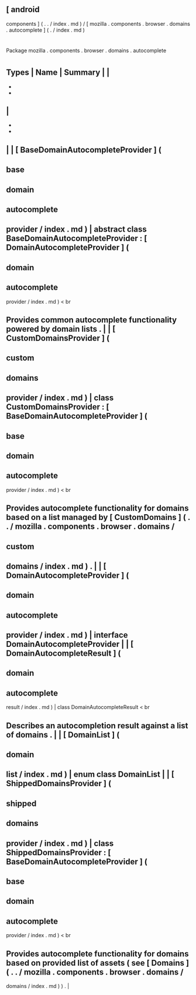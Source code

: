 [
android
-
components
]
(
.
.
/
index
.
md
)
/
[
mozilla
.
components
.
browser
.
domains
.
autocomplete
]
(
.
/
index
.
md
)
#
#
Package
mozilla
.
components
.
browser
.
domains
.
autocomplete
#
#
#
Types
|
Name
|
Summary
|
|
-
-
-
|
-
-
-
|
|
[
BaseDomainAutocompleteProvider
]
(
-
base
-
domain
-
autocomplete
-
provider
/
index
.
md
)
|
abstract
class
BaseDomainAutocompleteProvider
:
[
DomainAutocompleteProvider
]
(
-
domain
-
autocomplete
-
provider
/
index
.
md
)
<
br
>
Provides
common
autocomplete
functionality
powered
by
domain
lists
.
|
|
[
CustomDomainsProvider
]
(
-
custom
-
domains
-
provider
/
index
.
md
)
|
class
CustomDomainsProvider
:
[
BaseDomainAutocompleteProvider
]
(
-
base
-
domain
-
autocomplete
-
provider
/
index
.
md
)
<
br
>
Provides
autocomplete
functionality
for
domains
based
on
a
list
managed
by
[
CustomDomains
]
(
.
.
/
mozilla
.
components
.
browser
.
domains
/
-
custom
-
domains
/
index
.
md
)
.
|
|
[
DomainAutocompleteProvider
]
(
-
domain
-
autocomplete
-
provider
/
index
.
md
)
|
interface
DomainAutocompleteProvider
|
|
[
DomainAutocompleteResult
]
(
-
domain
-
autocomplete
-
result
/
index
.
md
)
|
class
DomainAutocompleteResult
<
br
>
Describes
an
autocompletion
result
against
a
list
of
domains
.
|
|
[
DomainList
]
(
-
domain
-
list
/
index
.
md
)
|
enum
class
DomainList
|
|
[
ShippedDomainsProvider
]
(
-
shipped
-
domains
-
provider
/
index
.
md
)
|
class
ShippedDomainsProvider
:
[
BaseDomainAutocompleteProvider
]
(
-
base
-
domain
-
autocomplete
-
provider
/
index
.
md
)
<
br
>
Provides
autocomplete
functionality
for
domains
based
on
provided
list
of
assets
(
see
[
Domains
]
(
.
.
/
mozilla
.
components
.
browser
.
domains
/
-
domains
/
index
.
md
)
)
.
|
